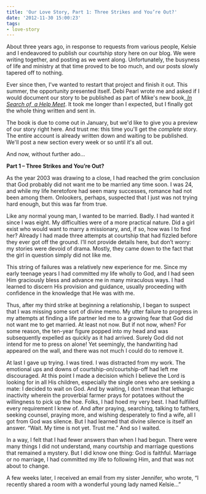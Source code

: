 ```yaml
---
title: 'Our Love Story, Part 1: Three Strikes and You’re Out?'
date: '2012-11-30 15:00:23'
tags:
- love-story
---
```


About three years ago, in response to requests from various people, Kelsie and I endeavored to publish our courtship story here on our blog. We were writing together, and posting as we went along. Unfortunately, the busyness of life and ministry at that time proved to be too much, and our posts slowly tapered off to nothing.

Ever since then, I've wanted to restart that project and finish it out. This summer, the opportunity presented itself. Debi Pearl wrote me and asked if I would document our story to be published as part of Mike's new book,<a href="http://nogreaterjoy.org/shop/in-search-of-a-help-meet-book" target="_blank"><em> In Search of  a Help Meet</em></a>. It took me longer than I expected, but I finally got the whole thing written and sent in.

The book is due to come out in January, but we'd like to give you a preview of our story right here. And trust me: this time you'll get the <em>complete</em> story. The entire account is already written down and waiting to be published. We'll post a new section every week or so until it's all out.

And now, without further ado...

<strong>Part 1 – Three Strikes and You’re Out?</strong>

As the year 2003 was drawing to a close, I had reached the grim conclusion that God probably did not want me to be married any time soon. I was 24, and while my life heretofore had seen many successes, romance had not been among them. Onlookers, perhaps, suspected that I just was not trying hard enough, but this was far from true.

Like any normal young man, I wanted to be married. Badly. I had wanted it since I was eight. My difficulties were of a more practical nature. Did a girl exist who would want to marry a missionary, and, if so, how was I to find her? Already I had made three attempts at courtship that had fizzled before they ever got off the ground. I’ll not provide details here, but don’t worry: my stories were devoid of drama. Mostly, they came down to the fact that the girl in question simply did not like me.

This string of failures was a relatively new experience for me. Since my early teenage years I had committed my life wholly to God, and I had seen Him graciously bless and advance me in many miraculous ways. I had learned to discern His provision and guidance, usually proceeding with confidence in the knowledge that He was with me.

Thus, after my third strike at beginning a relationship, I began to suspect that I was missing some sort of divine memo. My utter failure to progress in my attempts at finding a life partner led me to a growing fear that God did not want me to get married. At least not now. But if not now, when? For some reason, the ten-year figure popped into my head and was subsequently expelled as quickly as it had arrived. Surely God did not intend for me to press on alone! Yet seemingly, the handwriting had appeared on the wall, and there was not much I could do to remove it.

At last I gave up trying. I was tired. I was distracted from my work. The emotional ups and downs of courtship-on/courtship-off had left me discouraged. At this point I made a decision which I believe the Lord is looking for in all His children, especially the single ones who are seeking a mate: I decided to wait on God. And by waiting, I don’t mean that lethargic inactivity wherein the proverbial farmer prays for potatoes without the willingness to pick up the hoe. Folks, I had hoed my very best. I had fulfilled every requirement I knew of. And after praying, searching, talking to fathers, seeking counsel, praying more, and wishing desperately to find a wife, all I got from God was silence. But I had learned that divine silence is itself an answer. “Wait. My time is not yet. Trust me.” And so I waited.

In a way, I felt that I had fewer answers than when I had begun. There were many things I did not understand, many courtship and marriage questions that remained a mystery. But I did know one thing: God is faithful. Marriage or no marriage, I had committed my life to following Him, and that was not about to change.

A few weeks later, I received an email from my sister Jennifer, who wrote, “I recently shared a room with a wonderful young lady named Kelsie…”

&nbsp;
